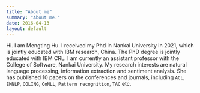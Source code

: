 ```yaml
---
title: "About me"
summary: "About me."
date: 2016-04-13
layout: default
---
```


Hi. I am Mengting Hu. 
I received my Phd in Nankai University in 2021, which is jointly educated with IBM research, China. The PhD degree is jointly educated with IBM CRL. I am currently an assistant professor with the College of Software, Nankai University. My research interests are natural language processing, information extraction and sentiment analysis. She has published 10 papers on the conferences and journals, including `ACL`, `EMNLP`, `COLING`, `CoNLL`, `Pattern recognition`, `TAC` etc.





